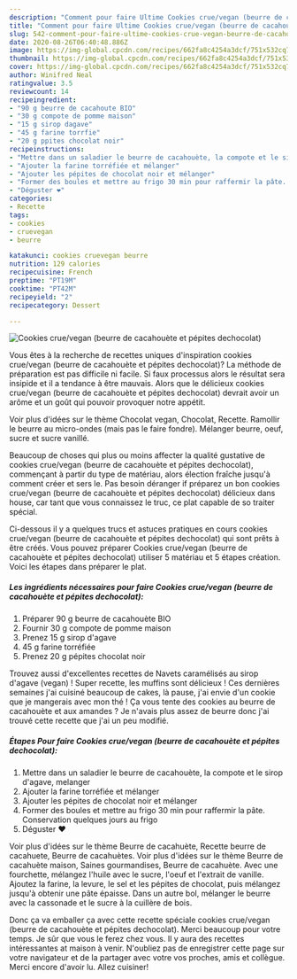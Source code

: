 ```yaml
---
description: "Comment pour faire Ultime Cookies crue/vegan (beurre de cacahouète et pépites dechocolat)"
title: "Comment pour faire Ultime Cookies crue/vegan (beurre de cacahouète et pépites dechocolat)"
slug: 542-comment-pour-faire-ultime-cookies-crue-vegan-beurre-de-cacahouete-et-pepites-dechocolat
date: 2020-08-26T06:40:48.886Z
image: https://img-global.cpcdn.com/recipes/662fa8c4254a3dcf/751x532cq70/cookies-cruevegan-beurre-de-cacahouete-et-pepites-dechocolat-photo-principale-de-la-recette.jpg
thumbnail: https://img-global.cpcdn.com/recipes/662fa8c4254a3dcf/751x532cq70/cookies-cruevegan-beurre-de-cacahouete-et-pepites-dechocolat-photo-principale-de-la-recette.jpg
cover: https://img-global.cpcdn.com/recipes/662fa8c4254a3dcf/751x532cq70/cookies-cruevegan-beurre-de-cacahouete-et-pepites-dechocolat-photo-principale-de-la-recette.jpg
author: Winifred Neal
ratingvalue: 3.5
reviewcount: 14
recipeingredient:
- "90 g beurre de cacahoute BIO"
- "30 g compote de pomme maison"
- "15 g sirop dagave"
- "45 g farine torrfie"
- "20 g ppites chocolat noir"
recipeinstructions:
- "Mettre dans un saladier le beurre de cacahouète, la compote et le sirop d&#39;agave, melanger"
- "Ajouter la farine torréfiée et mélanger"
- "Ajouter les pépites de chocolat noir et mélanger"
- "Former des boules et mettre au frigo 30 min pour raffermir la pâte. Conservation quelques jours au frigo"
- "Déguster ❤️"
categories:
- Recette
tags:
- cookies
- cruevegan
- beurre

katakunci: cookies cruevegan beurre 
nutrition: 129 calories
recipecuisine: French
preptime: "PT19M"
cooktime: "PT42M"
recipeyield: "2"
recipecategory: Dessert

---
```



![Cookies crue/vegan (beurre de cacahouète et pépites dechocolat)](https://img-global.cpcdn.com/recipes/662fa8c4254a3dcf/751x532cq70/cookies-cruevegan-beurre-de-cacahouete-et-pepites-dechocolat-photo-principale-de-la-recette.jpg)

Vous êtes à la recherche de recettes uniques d'inspiration cookies crue/vegan (beurre de cacahouète et pépites dechocolat)? La méthode de préparation est pas difficile ni facile. Si faux processus alors le résultat sera insipide et il a tendance à être mauvais. Alors que le délicieux cookies crue/vegan (beurre de cacahouète et pépites dechocolat) devrait avoir un arôme et un goût qui pouvoir provoquer notre appétit.

Voir plus d&#39;idées sur le thème Chocolat vegan, Chocolat, Recette. Ramollir le beurre au micro-ondes (mais pas le faire fondre). Mélanger beurre, oeuf, sucre et sucre vanillé.

Beaucoup de choses qui plus ou moins affecter la qualité gustative de cookies crue/vegan (beurre de cacahouète et pépites dechocolat), commençant à partir du type de matériau, alors élection fraîche jusqu'à comment créer et sers le. Pas besoin déranger if préparez un bon cookies crue/vegan (beurre de cacahouète et pépites dechocolat) délicieux dans house, car tant que vous connaissez le truc, ce plat capable de so traiter spécial.


Ci-dessous il y a quelques trucs et astuces pratiques en cours cookies crue/vegan (beurre de cacahouète et pépites dechocolat) qui sont prêts à être créés. Vous pouvez préparer Cookies crue/vegan (beurre de cacahouète et pépites dechocolat) utiliser 5 matériau et 5 étapes création. Voici les étapes dans préparer le plat.

<!--inarticleads1-->

##### Les ingrédients nécessaires pour faire Cookies crue/vegan (beurre de cacahouète et pépites dechocolat):

1. Préparer 90 g beurre de cacahouète BIO
1. Fournir 30 g compote de pomme maison
1. Prenez 15 g sirop d&#39;agave
1.  45 g farine torréfiée
1. Prenez 20 g pépites chocolat noir


Trouvez aussi d&#39;excellentes recettes de Navets caramélisés au sirop d&#39;agave (vegan) ! Super recette, les muffins sont délicieux ! Ces dernières semaines j&#39;ai cuisiné beaucoup de cakes, là pause, j&#39;ai envie d&#39;un cookie que je mangerais avec mon thé ! Ça vous tente des cookies au beurre de cacahouète et aux amandes ? Je n&#39;avais plus assez de beurre donc j&#39;ai trouvé cette recette que j&#39;ai un peu modifié. 

<!--inarticleads2-->

##### Étapes Pour faire Cookies crue/vegan (beurre de cacahouète et pépites dechocolat):

1. Mettre dans un saladier le beurre de cacahouète, la compote et le sirop d&#39;agave, melanger
1. Ajouter la farine torréfiée et mélanger
1. Ajouter les pépites de chocolat noir et mélanger
1. Former des boules et mettre au frigo 30 min pour raffermir la pâte. Conservation quelques jours au frigo
1. Déguster ❤️


Voir plus d&#39;idées sur le thème Beurre de cacahuète, Recette beurre de cacahuete, Beurre de cacahuètes. Voir plus d&#39;idées sur le thème Beurre de cacahuète maison, Saines gourmandises, Beurre de cacahuète. Avec une fourchette, mélangez l&#39;huile avec le sucre, l&#39;oeuf et l&#39;extrait de vanille. Ajoutez la farine, la levure, le sel et les pépites de chocolat, puis mélangez jusqu&#39;à obtenir une pâte épaisse. Dans un autre bol, mélanger le beurre avec la cassonade et le sucre à la cuillère de bois. 


Donc ça va emballer ça avec cette recette spéciale cookies crue/vegan (beurre de cacahouète et pépites dechocolat). Merci beaucoup pour votre temps. Je sûr que vous le ferez chez vous. Il y aura des recettes  intéressantes at maison à venir. N'oubliez pas de enregistrer cette page sur votre navigateur et de la partager avec votre vos proches, amis et collègue. Merci encore d'avoir lu. Allez cuisiner!

